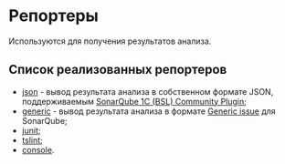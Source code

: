 # Репортеры

Используются для получения результатов анализа.

## Список реализованных репортеров

* [json](json.md) - вывод результата анализа в собственном формате JSON, поддерживаемым [SonarQube 1C (BSL) Community Plugin](https://github.com/1c-syntax/sonar-bsl-plugin-community);
* [generic](generic.md) - вывод результата анализа в формате [Generic issue](https://docs.sonarqube.org/latest/analysis/generic-issue/) для SonarQube;
* [junit](junit.md);
* [tslint](tslint.md);
* [console](console.md).